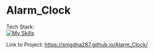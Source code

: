 # Alarm_Clock

Tech Stark:
<br/>
[![My Skills](https://skillicons.dev/icons?i=js,html,css,wasm)](https://skillicons.dev)

Link to Project: https://snigdha287.github.io/Alarm_Clock/
